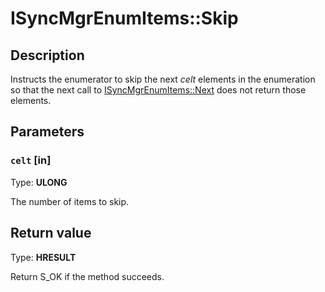 # ISyncMgrEnumItems::Skip

## Description

Instructs the enumerator to skip the next *celt* elements in the enumeration so that the next call to [ISyncMgrEnumItems::Next](https://learn.microsoft.com/windows/desktop/api/mobsync/nf-mobsync-isyncmgrenumitems-next) does not return those elements.

## Parameters

### `celt` [in]

Type: **ULONG**

The number of items to skip.

## Return value

Type: **HRESULT**

Return S_OK if the method succeeds.